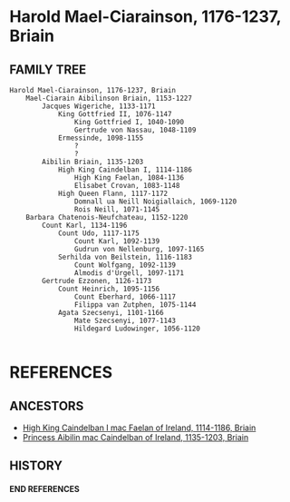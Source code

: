# Harold Mael-Ciarainson, 1176-1237, Briain

## FAMILY TREE

```
Harold Mael-Ciarainson, 1176-1237, Briain 
	Mael-Ciarain Aibilinson Briain, 1153-1227
		Jacques Wigeriche, 1133-1171
			King Gottfried II, 1076-1147
				King Gottfried I, 1040-1090
				Gertrude von Nassau, 1048-1109
			Ermessinde, 1098-1155
				?
				?
		Aibilin Briain, 1135-1203
			High King Caindelban I, 1114-1186
				High King Faelan, 1084-1136
				Elisabet Crovan, 1083-1148
			High Queen Flann, 1117-1172
				Domnall ua Neill Noigiallaich, 1069-1120
				Rois Neill, 1071-1145
	Barbara Chatenois-Neufchateau, 1152-1220
		Count Karl, 1134-1196
			Count Udo, 1117-1175
				Count Karl, 1092-1139
				Gudrun von Nellenburg, 1097-1165
			Serhilda von Beilstein, 1116-1183
				Count Wolfgang, 1092-1139
				Almodis d'Urgell, 1097-1171
		Gertrude Ezzonen, 1126-1173
			Count Heinrich, 1095-1156
				Count Eberhard, 1066-1117
				Filippa van Zutphen, 1075-1144
			Agata Szecsenyi, 1101-1166
				Mate Szecsenyi, 1077-1143
				Hildegard Ludowinger, 1056-1120
			
```


# REFERENCES

## ANCESTORS
* [High King Caindelban I mac Faelan of Ireland, 1114-1186, Briain](caindelban_i_mac_faelan_1114.md)
* [Princess Aibilin mac Caindelban of Ireland, 1135-1203, Briain](aibilin_mac_caindelban_1135.md)

## HISTORY
#### END REFERENCES